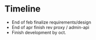 # Timeline

- End of feb finalize requirements/design
- End of apr finish rev proxy / admin-api
- Finish development by oct.
